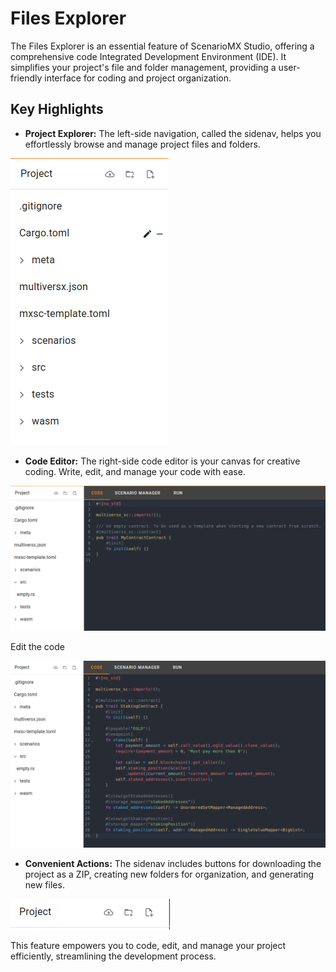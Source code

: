 # Files Explorer

The Files Explorer is an essential feature of ScenarioMX Studio, offering a comprehensive code Integrated Development Environment (IDE). It simplifies your project's file and folder management, providing a user-friendly interface for coding and project organization.

## Key Highlights

- **Project Explorer:** The left-side navigation, called the sidenav, helps you effortlessly browse and manage project files and folders.

![sidenav](../static/img/sidenav.png)

- **Code Editor:** The right-side code editor is your canvas for creative coding. Write, edit, and manage your code with ease.

![file-selection](../static/img/file-selection.png)

Edit the code

![code-editor](../static/img/code-editor.png)

- **Convenient Actions:** The sidenav includes buttons for downloading the project as a ZIP, creating new folders for organization, and generating new files.

![sidenav-buttons](../static/img/sidenav-buttons.png)

This feature empowers you to code, edit, and manage your project efficiently, streamlining the development process.
